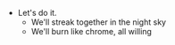 - Let's do it.
  - We'll streak together in the night sky
  - We'll burn like chrome, all willing
  
